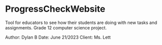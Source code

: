 # ProgressCheckWebsite
Tool for educators to see how their students are doing with new tasks and assignments. Grade 12 computer science project.

Author: Dylan B
Date: June 21/2023
Client: Ms. Lett
